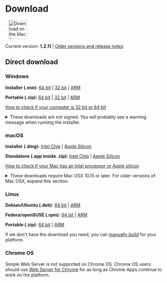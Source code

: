 # Download

<ms-store-badge productid="9PC6682RJCDD" style="margin-right: 10px;"></ms-store-badge><a href="https://apps.apple.com/us/app/simple-web-server/id1625925255?mt=12&amp;itsct=apps_box_badge&amp;itscg=30200" target="_blank" rel="noopener"><img src="/appstorebadge.svg" alt="Download on the Mac App Store" style="height: 60px;"></a>

Current version: **1.2.11** | [Older versions and release notes](https://github.com/terreng/simple-web-server/releases)

## Direct download

### Windows

**Installer (.exe):** [64 bit](https://github.com/terreng/simple-web-server/releases/download/v1.2.11/Simple-Web-Server-Installer-1.2.11-x64.exe) | [32 bit](https://github.com/terreng/simple-web-server/releases/download/v1.2.11/Simple-Web-Server-Installer-1.2.11-ia32.exe) | [ARM](https://github.com/terreng/simple-web-server/releases/download/v1.2.11/Simple-Web-Server-Installer-1.2.11-arm64.exe)

**Portable (.zip):** [64 bit](https://github.com/terreng/simple-web-server/releases/download/v1.2.11/Simple-Web-Server-Windows-1.2.11-x64.zip) | [32 bit](https://github.com/terreng/simple-web-server/releases/download/v1.2.11/Simple-Web-Server-Windows-1.2.11-ia32.zip) | [ARM](https://github.com/terreng/simple-web-server/releases/download/v1.2.11/Simple-Web-Server-Windows-1.2.11-arm64.zip)

[How to check if your computer is 32 bit or 64 bit](https://support.microsoft.com/en-us/windows/32-bit-and-64-bit-windows-frequently-asked-questions-c6ca9541-8dce-4d48-0415-94a3faa2e13d)

<p>
<details>
  <summary>These downloads are not signed. You will probably see a warning message when running the installer.</summary>

  Click **More info** and then **Run anyway** to continue.

  <figure>
      <img src='/images/windows_code_sign_warning.jpeg' style='width: 350px'>
      <figcaption>Windows Defender warning message</figcaption>
  </figure>
</details>
</p>


### macOS

**Installer (.dmg):** [Intel Chip](https://github.com/terreng/simple-web-server/releases/download/v1.2.11/Simple-Web-Server-macOS-1.2.11-x64.dmg) | [Apple Silicon](https://github.com/terreng/simple-web-server/releases/download/v1.2.11/Simple-Web-Server-macOS-1.2.11-arm64.dmg)

**Standalone (.app inside .zip):** [Intel Chip](https://github.com/terreng/simple-web-server/releases/download/v1.2.11/Simple-Web-Server-macOS-1.2.11-x64.zip) | [Apple Silicon](https://github.com/terreng/simple-web-server/releases/download/v1.2.11/Simple-Web-Server-macOS-1.2.11-arm64.zip)

[How to check if your Mac has an Intel processor or Apple silicon](https://support.apple.com/en-us/HT211814)

<p>
<details>
  <summary>These downloads require Mac OSX 10.15 or later. For older versions of Mac OSX, expand this section.</summary>

  ### Mac OSX 10.13 and 10.14

  The last compatible version is 1.2.9.

  **Installer (.dmg):** [Intel Chip](https://github.com/terreng/simple-web-server/releases/download/v1.2.9/Simple-Web-Server-1.2.9.dmg)

  **Standalone (.app inside .zip):** [Intel Chip](https://github.com/terreng/simple-web-server/releases/download/v1.2.9/Simple-Web-Server-1.2.9-mac.zip)

  ### Older versions of Mac OSX

  Try version 1.2.0.

  **Installer (.dmg):** [Intel Chip](https://github.com/terreng/simple-web-server/releases/download/v1.2.0/Simple-Web-Server-1.2.0.dmg) (Mac OSX 10.12+)

  **Standalone (.app inside .zip):** [Intel Chip](https://github.com/terreng/simple-web-server/releases/download/v1.2.0/Simple-Web-Server-1.2.0-mac.zip)
</details>
</p>

### Linux

**Debian/Ubuntu (.deb):** [64 bit](https://github.com/terreng/simple-web-server/releases/download/v1.2.11/Simple-Web-Server-Linux-1.2.11-amd64.deb) | [ARM](https://github.com/terreng/simple-web-server/releases/download/v1.2.11/Simple-Web-Server-Linux-1.2.11-arm64.deb)

**Fedora/openSUSE (.rpm):** [64 bit](https://github.com/terreng/simple-web-server/releases/download/v1.2.11/Simple-Web-Server-Linux-1.2.11-x86_64.rpm) | [ARM](https://github.com/terreng/simple-web-server/releases/download/v1.2.11/Simple-Web-Server-Linux-1.2.11-aarch64.rpm)

**Portable (.zip):** [64 bit](https://github.com/terreng/simple-web-server/releases/download/v1.2.11/Simple-Web-Server-Linux-1.2.11-x64.zip) | [ARM](https://github.com/terreng/simple-web-server/releases/download/v1.2.11/Simple-Web-Server-Linux-1.2.11-arm64.zip)

If we don't have the download you need, you can [manually build](/docs/build.md) for your platform.

### Chrome OS

Simple Web Server is not supported on Chrome OS. Chrome OS users should use [Web Server for Chrome](https://chrome.google.com/webstore/detail/web-server-for-chrome/ofhbbkphhbklhfoeikjpcbhemlocgigb) for as long as Chrome Apps continue to work on the platform.
